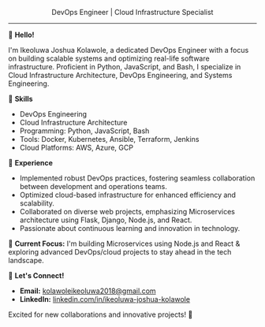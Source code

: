 <p align="center">
    DevOps Engineer | Cloud Infrastructure Specialist
</p>

---

👋 **Hello!**

I'm Ikeoluwa Joshua Kolawole, a dedicated DevOps Engineer with a focus on building scalable systems and optimizing real-life software infrastructure. Proficient in Python, JavaScript, and Bash, I specialize in Cloud Infrastructure Architecture, DevOps Engineering, and Systems Engineering.

🔧 **Skills**
- DevOps Engineering
- Cloud Infrastructure Architecture
- Programming: Python, JavaScript, Bash
- Tools: Docker, Kubernetes, Ansible, Terraform, Jenkins
- Cloud Platforms: AWS, Azure, GCP

💼 **Experience**
- Implemented robust DevOps practices, fostering seamless collaboration between development and operations teams.
- Optimized cloud-based infrastructure for enhanced efficiency and scalability.
- Collaborated on diverse web projects, emphasizing Microservices architecture using Flask, Django, Node.js, and React.
- Passionate about continuous learning and innovation in technology.

🌱 **Current Focus:**
I'm building Microservices using Node.js and React & exploring advanced DevOps/cloud projects to stay ahead in the tech landscape.

🤝 **Let's Connect!**
- **Email:** kolawoleikeoluwa2018@gmail.com
- **LinkedIn:** [linkedin.com/in/ikeoluwa-joshua-kolawole](https://www.linkedin.com/in/ikeoluwa-joshua-kolawole/)

Excited for new collaborations and innovative projects! 🚀
